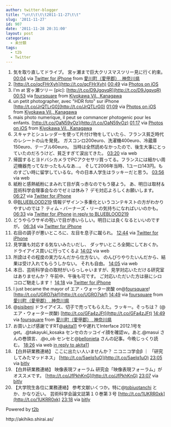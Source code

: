 ```yaml
---
author: twitter-blogger
title: "\n\t\t\t\t2011-11-27\t\t"
slug: '2011-11-27'
id: 907
date: '2011-11-28 20:31:00'
layout: post
categories:
  - 未分類
tags:
  - t2b
  - Twitter
---
```


<div xmlns:georss="http://www.georss.org/georss">

1.  <span><span>気を取り直してドライブ。 宮ヶ瀬まで巨大クリスマスツリー見に行く約束。</span> <span>[<span>00:04</span>](http://twitter.com/o_ob/status/140747771979370496) <span>via [Twitter for iPhone](http://twitter.com/#!/download/iphone)</span> from [愛川町（愛甲郡）, 神奈川県<span></span>](http://maps.google.com/maps?q=35.54505130,139.26191495)</span></span>
2.  <span><span>[http://t.co/qcFHrXyh](http://t.co/qcFHrXyh)</span> <span>[<span>00:49</span>](http://twitter.com/o_ob/status/140759196646916096) <span>via [Photos on iOS](http://www.apple.com)</span></span></span>
3.  <span><span>I'm at 宮ヶ瀬ツリー [pic]: [http://t.co/D9JgqvqR](http://t.co/D9JgqvqR)</span> <span>[<span>00:53</span>](http://twitter.com/o_ob/status/140760054587604992) <span>via [foursquare](http://foursquare.com)</span> from [Kiyokawa Vil., Kanagawa<span></span>](http://maps.google.com/maps?q=35.52444253,139.223901)</span></span>
4.  <span><span>un petit photographer, avec "HDR foto" sur iPhone [http://t.co/JrQTLrG0](http://t.co/JrQTLrG0)</span> <span>[<span>01:09</span>](http://twitter.com/o_ob/status/140764120298422272) <span>via [Photos on iOS](http://www.apple.com)</span> from [Kiyokawa Vil., Kanagawa<span></span>](http://maps.google.com/maps?q=35.522270,139.231444)</span></span>
5.  <span><span>mais photo numerique, il peut se commancer photogenic pour les enfants. [http://t.co/OaN59vOz](http://t.co/OaN59vOz)</span> <span>[<span>01:17</span>](http://twitter.com/o_ob/status/140766122420084736) <span>via [Photos on iOS](http://www.apple.com)</span> from [Kiyokawa Vil., Kanagawa<span></span>](http://maps.google.com/maps?q=35.523872,139.223786)</span></span>
6.  <span><span>スキャナとシュレッダーを使って片付け物をしていたら、フランス貧乏時代のレシートの山を発見。 ガスコンロ200euro、洗濯機400euro、冷蔵庫150euro、テーブル60euro。 当時は全然読めなかったので、後生大事にとっていたのだろうけど、貧乏すぎて涙出てきた。</span> <span>[<span>03:20</span>](http://twitter.com/o_ob/status/140797114220429312) <span>via web</span></span></span>
7.  <span><span>帰国するとヨドバシカメラでPCアクセサリ買ってる。フランスには細かい周辺機器売ってなかったもんなあ…。 そして2006年当時、1ユーロ143円。ものすごい時に留学しているな。今の日本人学生はラッキーだと思う。</span> <span>[<span>03:56</span>](http://twitter.com/o_ob/status/140806110583070720) <span>via web</span></span></span>
8.  <span><span>紙粉と感熱紙粉にまみれて目が真っ赤なのでもう寝よう。 あ、明日は取材＆芸術科学会理事会なのでゼミは休み？ デモ対応よろしくお願いします。</span> <span>[<span>06:27</span>](http://twitter.com/o_ob/status/140844273548533761) <span>via [Twitter for iPhone](http://twitter.com/#!/download/iphone)</span></span></span>
9.  <span><span>@[BLUEBLOOD219](http://twitter.com/BLUEBLOOD219 "BLUEBLOOD219") 情報デザイン＞多重化というコンテキストの方がわかりやすいのでは？ ティム・バーナーズ・リーの気持ちになればいいのかも。</span> <span>[<span>06:33</span>](http://twitter.com/o_ob/status/140845642011508736) <span>via [Twitter for iPhone](http://twitter.com/#!/download/iphone)</span> [in reply to BLUEBLOOD219](http://twitter.com/BLUEBLOOD219/status/140844765930455040)</span></span>
10.  <span><span>どうやらウサギの呪いで目が赤いらしい。明日には良くなるといいのですが。</span> <span>[<span>06:34</span>](http://twitter.com/o_ob/status/140845859083526144) <span>via [Twitter for iPhone](http://twitter.com/#!/download/iphone)</span></span></span>
11.  <span><span>右目の調子が悪いところに、左目を息子に蹴られ。</span> <span>[<span>12:44</span>](http://twitter.com/o_ob/status/140939006903975936) <span>via [Twitter for iPhone](http://twitter.com/#!/download/iphone)</span></span></span>
12.  <span><span>見学誰も対応する気ないみたいだし、 ダッサいところ全開にしておくか。 ドライアイス買いに行ってくるよ</span> <span>[<span>14:02</span>](http://twitter.com/o_ob/status/140958760087715841) <span>via web</span></span></span>
13.  <span><span>所詮はその程度の実力なんだから仕方ない。 のんびりやりたいんだから、結果は受け入れてもらうしかない。 それも自由。</span> <span>[<span>14:05</span>](http://twitter.com/o_ob/status/140959381322866689) <span>via web</span></span></span>
14.  <span><span>本日、芸術科学会の取材がいらっしゃいますが、見学対応いただける研究室はありませんか？ 午前中、午後も可です。 ご対応いただいた方は昼にシロコロご馳走します！</span> <span>[<span>14:18</span>](http://twitter.com/o_ob/status/140962699369644032) <span>via [Twitter for iPhone](http://twitter.com/#!/download/iphone)</span></span></span>
15.  <span><span>I just became the mayor of エア・ウォーター炭酸 on@[foursquare](http://twitter.com/foursquare "foursquare")! [http://t.co/UGRO7skf](http://t.co/UGRO7skf)</span> <span>[<span>14:49</span>](http://twitter.com/o_ob/status/140970557725347840) <span>via [foursquare](http://foursquare.com)</span> from [愛川町（愛甲郡）, 神奈川県<span></span>](http://maps.google.com/maps?q=35.508169,139.348663)</span></span>
16.  <span><span>@[sisibeni](http://twitter.com/sisibeni "sisibeni") ドライアイス、切子で売ってもらえた。ラッキー。そっちは？ (@ エア・ウォーター炭酸) [http://t.co/GFa4zJFt](http://t.co/GFa4zJFt)</span> <span>[<span>14:49</span>](http://twitter.com/o_ob/status/140970557930881024) <span>via [foursquare](http://foursquare.com)</span> from [愛川町（愛甲郡）, 神奈川県<span></span>](http://maps.google.com/maps?q=35.508169,139.348663)</span></span>
17.  <span><span>お買い上げ感謝ですRT@[akita11](http://twitter.com/akita11 "akita11") やや遅れてInterface 2012.1号をget。.@takayuki_kosaka センセのカッコイイ顔を確認ｗ。あと.@masui さんの巻頭言、.@o_ob センセと@[bellonieta](http://twitter.com/bellonieta "bellonieta") さんの記事。今晩じっくり読む。</span> <span>[<span>18:26</span>](http://twitter.com/o_ob/status/141025234089295872) <span>via web</span> [in reply to akita11](http://twitter.com/akita11/status/140993503542001665)</span></span>
18.  <span><span>【白井研業務連絡】 ここに出たい人いませんか？ ニコニコ学会β ｜ 「研究してみたマッドネス」 [http://t.co/5aeIq1uO](http://t.co/5aeIq1uO)</span> <span>[<span>23:05</span>](http://twitter.com/o_ob/status/141095400479272960) <span>via [bitly](http://bit.ly)</span></span></span>
19.  <span><span>【白井研業務連絡】 映像表現フォーラム 研究会「映像表現フォーラム」がオススメです。 [http://t.co/JfPkhKnG](http://t.co/JfPkhKnG)</span> <span>[<span>23:07</span>](http://twitter.com/o_ob/status/141095833595678720) <span>via [bitly](http://bit.ly)</span></span></span>
20.  <span><span>【大学院生各位に業務連絡】 参考文献いくつか。特に@[tobiuotanchi](http://twitter.com/tobiuotanchi "tobiuotanchi") とか、かなり近い。 芸術科学会論文誌第１０巻第３号 [http://t.co/1UKRR0xk](http://t.co/1UKRR0xk)</span> <span>[<span>23:18</span>](http://twitter.com/o_ob/status/141098712096186368) <span>via [bitly](http://bit.ly)</span></span></span>

</div>

Powered by [t2b](http://t2b.utilz.jp/)

<div>http://akihiko.shirai.as/</div>